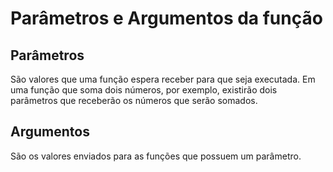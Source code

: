 # Parâmetros e Argumentos da função

## Parâmetros

São valores que uma função espera receber para que seja executada. Em uma função que soma dois números, por exemplo, existirão dois parâmetros que receberão os números que serão somados.

## Argumentos

São os valores enviados para as funções que possuem um parâmetro.